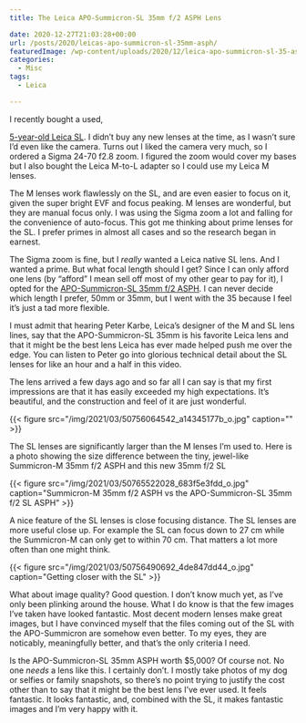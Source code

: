 ```yaml
---
title: The Leica APO-Summicron-SL 35mm f/2 ASPH Lens

date: 2020-12-27T21:03:28+00:00
url: /posts/2020/leicas-apo-summicron-sl-35mm-asph/
featuredImage: /wp-content/uploads/2020/12/leica-apo-summicron-sl-35-asph.jpg
categories:
  - Misc
tags:
  - Leica

---
```

I recently bought a used, 

[5-year-old Leica SL][1]. I didn&#8217;t buy any new lenses at the time, as I wasn&#8217;t sure I&#8217;d even like the camera. Turns out I liked the camera very much, so I ordered a Sigma 24-70 f2.8 zoom. I figured the zoom would cover my bases but I also bought the Leica M-to-L adapter so I could use my Leica M lenses.

The M lenses work flawlessly on the SL, and are even easier to focus on it, given the super bright EVF and focus peaking. M lenses are wonderful, but they are manual focus only. I was using the Sigma zoom a lot and falling for the convenience of auto-focus. This got me thinking about prime lenses for the SL. I prefer primes in almost all cases and so the research began in earnest.

The Sigma zoom is fine, but I _really_ wanted a Leica native SL lens. And I wanted a prime. But what focal length should I get? Since I can only afford one lens (by &#8220;afford&#8221; I mean sell off most of my other gear to pay for it), I opted for the [APO-Summicron-SL 35mm f/2 ASPH][2]. I can never decide which length I prefer, 50mm or 35mm, but I went with the 35 because I feel it&#8217;s just a tad more flexible.

I must admit that hearing Peter Karbe, Leica&#8217;s designer of the M and SL lens lines, say that the APO-Summicron-SL 35mm is his favorite Leica lens and that it might be the best lens Leica has ever made helped push me over the edge. You can listen to Peter go into glorious technical detail about the SL lenses for like an hour and a half in this video.


The lens arrived a few days ago and so far all I can say is that my first impressions are that it has easily exceeded my high expectations. It&#8217;s beautiful, and the construction and feel of it are just wonderful.

{{< figure src="/img/2021/03/50756064542_a14345177b_o.jpg" caption="" >}}


The SL lenses are significantly larger than the M lenses I&#8217;m used to. Here is a photo showing the size difference between the tiny, jewel-like Summicron-M 35mm f/2 ASPH and this new 35mm f/2 SL

{{< figure src="/img/2021/03/50765522028_683f5e3fdd_o.jpg" caption="Summicron-M 35mm f/2 ASPH vs the APO-Summicron-SL 35mm f/2 SL ASPH" >}}


A nice feature of the SL lenses is close focusing distance. The SL lenses are more useful close up. For example the SL can focus down to 27 cm while the Summicron-M can only get to within 70 cm. That matters a lot more often than one might think.

{{< figure src="/img/2021/03/50756490692_4de847dd44_o.jpg" caption="Getting closer with the SL" >}}


What about image quality? Good question. I don&#8217;t know much yet, as I&#8217;ve only been plinking around the house. What I do know is that the few images I&#8217;ve taken have looked fantastic. Most decent modern lenses make great images, but I have convinced myself that the files coming out of the SL with the APO-Summicron are somehow even better. To my eyes, they are noticably, meaningfully better, and that&#8217;s the only criteria I need.

Is the APO-Summicron-SL 35mm ASPH worth $5,000? Of course not. No one _needs_ a lens like this. I certainly don&#8217;t. I mostly take photos of my dog or selfies or family snapshots, so there&#8217;s no point trying to justify the cost other than to say that it might be the best lens I&#8217;ve ever used. It feels fantastic. It looks fantastic, and, combined with the SL, it makes fantastic images and I&#8217;m very happy with it.

<!--kg-card-end: html-->

 [1]: http://baty.net/2020/my-new-5-year-old-leica-sl/
 [2]: https://www.bhphotovideo.com/c/product/1464082-REG/leica_11184_apo_summicron_sl_35mm_f_2_asph.html